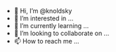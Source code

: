 - 👋 Hi, I’m @knoldsky
- 👀 I’m interested in ...
- 🌱 I’m currently learning ...
- 💞️ I’m looking to collaborate on ...
- 📫 How to reach me ...

<!---
knoldsky/knoldsky is a ✨ special ✨ repository because its `README.md` (this file) appears on your GitHub profile.
You can click the Preview link to take a look at your changes.
--->
